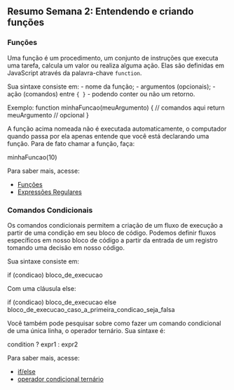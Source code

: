 ## Resumo Semana 2: Entendendo e criando funções

### Funções

Uma função é um procedimento, um conjunto de instruções que executa uma tarefa, calcula um valor ou realiza alguma ação.
Elas são definidas em JavaScript através da palavra-chave `function`.

Sua sintaxe consiste em:
    - nome da função;
    - argumentos (opcionais);
    - ação (comandos) entre `{ }` - podendo conter ou não um retorno.

Exemplo:
function minhaFuncao(meuArgumento) {
    // comandos aqui
    return meuArgumento // opcional
}

A função acima nomeada não é executada automaticamente, o computador quando passa por ela apenas entende que você está declarando uma função. Para de fato chamar a função, faça:

minhaFuncao(10)

Para saber mais, acesse: 

- [Funções](https://developer.mozilla.org/pt-BR/docs/Web/JavaScript/Guide/Functions)
- [Expressões Regulares](https://developer.mozilla.org/pt-BR/docs/Web/JavaScript/Guide/Regular_Expressions)

### Comandos Condicionais

Os comandos condicionais permitem a criação de um fluxo de execução a partir de uma condição em seu bloco de código. Podemos definir fluxos específicos em nosso bloco de código a partir da entrada de um registro tomando uma decisão em nosso código.

Sua sintaxe consiste em:

if (condicao)
    bloco_de_execucao

Com uma cláusula else:

if (condicao)
    bloco_de_execucao
else
    bloco_de_execucao_caso_a_primeira_condicao_seja_falsa

Você também pode pesquisar sobre como fazer um comando condicional de uma única linha, o operador ternário. Sua sintaxe é:

condition ? expr1 : expr2

Para saber mais, acesse: 

- [if/else](https://developer.mozilla.org/pt-BR/docs/Web/JavaScript/Reference/Statements/if...else)
- [operador condicional ternário](https://developer.mozilla.org/pt-BR/docs/Web/JavaScript/Reference/Operators/Conditional_Operator)
